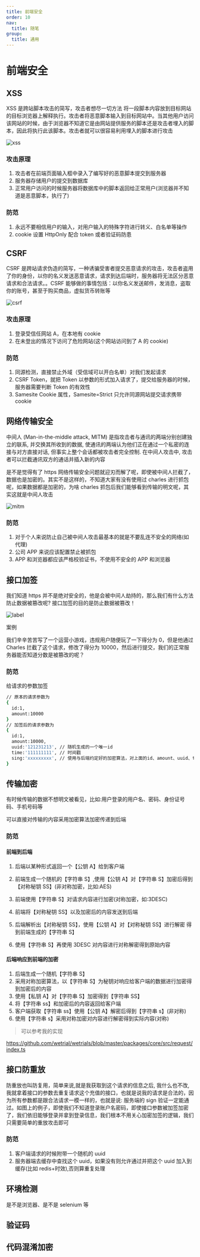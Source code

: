 ```yaml
---
title: 前端安全
order: 10
nav:
  title: 随笔
group:
  title: 通用
---
```


# 前端安全

## XSS

XSS 是跨站脚本攻击的简写，攻击者想尽一切方法 将一段脚本内容放到目标网站的目标浏览器上解释执行。攻击者将恶意脚本输入到目标网站中。当其他用户访问该网站的时候，由于浏览器不知道它是由网站提供服务的脚本还是攻击者埋入的脚本，因此将执行此该脚本。攻击者就可以很容易利用埋入的脚本进行攻击

![xss](./assets/xss.jpeg)

### 攻击原理

1. 攻击者在前端页面输入框中录入了编写好的恶意脚本提交到服务器
2. 服务器存储用户的提交到数据库
3. 正常用户访问的时候服务器将数据库中的脚本返回给正常用户(浏览器并不知道是恶意脚本，执行了)

### 防范

1. 永远不要相信用户的输入，对用户输入的特殊字符进行转义、白名单等操作
2. cookie 设置 HttpOnly 配合 token 或者验证码防患

## CSRF

CSRF 是跨站请求伪造的简写，一种诱骗受害者提交恶意请求的攻击，攻击者盗用了你的身份，以你的名义发送恶意请求，请求到达后端时，服务器将无法区分恶意请求和合法请求。。CSRF 能够做的事情包括：以你名义发送邮件，发消息，盗取你的账号，甚至于购买商品，虚拟货币转账等

![csrf](./assets/csrf.jpeg)

### 攻击原理

1. 登录受信任网站 A，在本地有 cookie
2. 在未登出的情况下访问了危险网站(这个网站访问到了 A 的 cookie)

### 防范

1. 同源检测，直接禁止外域（受信域可以开白名单）对我们发起请求
2. CSRF Token，就把 Token 以参数的形式加入请求了，提交给服务器的时候，服务器需要判断 Token 的有效性
3. Samesite Cookie 属性，Samesite=Strict 只允许同源网站提交请求携带 cookie

## 网络传输安全

中间人 (Man-in-the-middle attack, MITM) 是指攻击者与通讯的两端分别创建独立的联系, 并交换其所收到的数据, 使通讯的两端认为他们正在通过一个私密的连接与对方直接对话, 但事实上整个会话都被攻击者完全控制. 在中间人攻击中, 攻击者可以拦截通讯双方的通话并插入新的内容

是不是觉得有了 https 网络传输安全问题就迎刃而解了呢，即使被中间人拦截了，数据也是加密的。其实不是这样的，不知道大家有没有使用过 charles 进行抓包呢，如果数据都是加密的，为啥 charles 抓包后我们能够看到传输的明文呢，其实这就是中间人攻击

![mitm](./assets/mitm.jpeg)

### 防范

1. 对于个人来说防止自己被中间人攻击最基本的就是不要乱连不安全的网络(如代理)
2. 公司 APP 来说应该配置禁止被抓包
3. APP 和浏览器都应该严格校验证书，不使用不安全的 APP 和浏览器

## 接口加签

我们知道 https 并不是绝对安全的，他是会被中间人劫持的，那么我们有什么方法防止数据被篡改呢? 接口加签的目的是防止数据被篡改！

![label](./assets/api-label.jpeg)

案例

我们辛辛苦苦写了一个运营小游戏，违规用户随便玩了一下得分为 0，但是他通过 Charles 拦截了这个请求，修改了得分为 10000，然后进行提交，我们的正常服务器能否知道分数是被篡改的呢？

### 防范

给请求的参数加签

```bash
// 原本的请求参数为
{
  id:1,
  amount:10000
}
// 加签后的请求参数为
{
  id:1,
  amount:10000,
  uuid:'121231213', // 随机生成的一个唯一id
  time:'111111111', // 时间戳
  sing:'xxxxxxxxx', // 使用与后端约定好的加密算法，对上面的id、amount、uuid、time的值进行加密后的值，后端会同时使用对应方式加密 然后判断加密后的串是否跟sign相同，如果不同(表示被篡改过)丢弃
}
```

## 传输加密

有时候传输的数据不想明文被看见，比如:用户登录的用户名、密码、身份证号码、手机号码等

可以直接对传输的内容采用加密算法加密传递到后端

### 防范

#### 前端到后端

1. 后端以某种形式返回一个【公钥 A】给到客户端
2. 前端生成一个随机的【字符串 S】,使用【公钥 A】对【字符串 S】加密后得到【对称秘钥 SS】(非对称加密，比如:AES)
3. 前端使用【字符串 S】对请求内容进行加密(对称加密，如:3DESC)
4. 前端将【对称秘钥 SS】以及加密后的内容发送到后端

5. 后端解析出【对称秘钥 SS】，使用【公钥 A】对【对称秘钥 SS】进行解密 得到前端生成的【字符串 S】
6. 使用【字符串 S】再使用 3DESC 对内容进行对称解密得到原始内容

#### 后端响应到前端的加密

1. 后端生成一个随机【字符串 S】
2. 采用对称加密算法，以【字符串 S】为秘钥对响应给客户端的数据进行加密得到加密后的内容
3. 使用【私钥 A】对【字符串 S】加密得到【字符串 SS】
4. 将【字符串 ss】和加密后的内容返回给客户端
5. 客户端获取【字符串 ss】使用【公钥 A】解密后得到【字符串 s】(非对称)
6. 使用【字符串 s】采用对称加密对内容进行解密得到实际内容(对称)

> 可以参考我的实现

https://github.com/wetrial/wetrials/blob/master/packages/core/src/request/index.ts

## 接口防重放

防重放也叫防复用，简单来说,就是我获取到这个请求的信息之后, 我什么也不改, 我就拿着接口的参数去重复请求这个充值的接口，也就是说我的请求是合法的，因为所有参数都是跟合法请求一模一样的，也就是说: 服务端的 sign 验证一定能通过。如图上的例子，即使我们不知道登录账户名密码，即使接口参数被加签加密了，我们依旧能够登录并拿到登录信息，我们根本不用关心加密加签的逻辑，我们只需要简单的重放攻击即可

### 防范

1. 客户端请求的时候附带一个随机的 uuid
2. 服务器端去缓存中查找这个 uuid，如果没有则允许通过并把这个 uuid 加入到缓存(比如 redis+时效),否则算重复处理

## 环境检测

是不是浏览器、是不是 selenium 等

## 验证码

## 代码混淆加密
